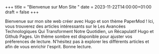 +++
title = "Bienvenue sur Mon Site "
date = 2023-11-22T14:00:00+01:00
draft = false
+++


Bienvenue sur mon site web créer avec Hugo et son thème PaperMod ! Ici, vous trouverez des articles intéressants sur le Les Avancées Technologiques Qui Transforment Notre Quotidien, un Récapulatif Hugo et Github Pages. Un thème sombre est disponible pour ajuster vos préferences de lecture.
N'hésitez pas à explorer les différents articles et afin de vous enrichir l'esprit. Bonne lecture.



